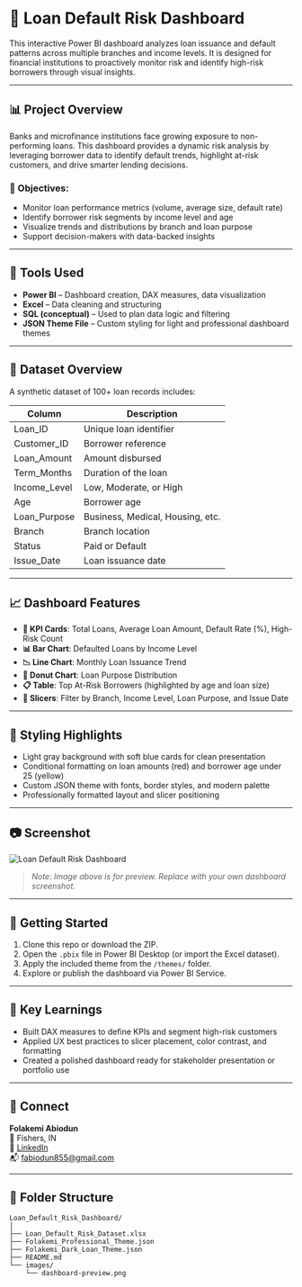 
# 💼 Loan Default Risk Dashboard

This interactive Power BI dashboard analyzes loan issuance and default patterns across multiple branches and income levels. It is designed for financial institutions to proactively monitor risk and identify high-risk borrowers through visual insights.

---

## 📊 Project Overview

Banks and microfinance institutions face growing exposure to non-performing loans. This dashboard provides a dynamic risk analysis by leveraging borrower data to identify default trends, highlight at-risk customers, and drive smarter lending decisions.

### 🎯 Objectives:
- Monitor loan performance metrics (volume, average size, default rate)
- Identify borrower risk segments by income level and age
- Visualize trends and distributions by branch and loan purpose
- Support decision-makers with data-backed insights

---

## 🔧 Tools Used
- **Power BI** – Dashboard creation, DAX measures, data visualization
- **Excel** – Data cleaning and structuring
- **SQL (conceptual)** – Used to plan data logic and filtering
- **JSON Theme File** – Custom styling for light and professional dashboard themes

---

## 📁 Dataset Overview

A synthetic dataset of 100+ loan records includes:

| Column        | Description |
|---------------|-------------|
| Loan_ID       | Unique loan identifier |
| Customer_ID   | Borrower reference |
| Loan_Amount   | Amount disbursed |
| Term_Months   | Duration of the loan |
| Income_Level  | Low, Moderate, or High |
| Age           | Borrower age |
| Loan_Purpose  | Business, Medical, Housing, etc. |
| Branch        | Branch location |
| Status        | Paid or Default |
| Issue_Date    | Loan issuance date |

---

## 📈 Dashboard Features

- **📌 KPI Cards**: Total Loans, Average Loan Amount, Default Rate (%), High-Risk Count
- **📊 Bar Chart**: Defaulted Loans by Income Level
- **📉 Line Chart**: Monthly Loan Issuance Trend
- **🍩 Donut Chart**: Loan Purpose Distribution
- **📋 Table**: Top At-Risk Borrowers (highlighted by age and loan size)
- **🔎 Slicers**: Filter by Branch, Income Level, Loan Purpose, and Issue Date

---

## 🎨 Styling Highlights

- Light gray background with soft blue cards for clean presentation
- Conditional formatting on loan amounts (red) and borrower age under 25 (yellow)
- Custom JSON theme with fonts, border styles, and modern palette
- Professionally formatted layout and slicer positioning

---

## 📷 Screenshot

![Loan Default Risk Dashboard](images/dashboard-preview.png)

> *Note: Image above is for preview. Replace with your own dashboard screenshot.*

---

## 🚀 Getting Started

1. Clone this repo or download the ZIP.
2. Open the `.pbix` file in Power BI Desktop (or import the Excel dataset).
3. Apply the included theme from the `/themes/` folder.
4. Explore or publish the dashboard via Power BI Service.

---

## 🧠 Key Learnings

- Built DAX measures to define KPIs and segment high-risk customers
- Applied UX best practices to slicer placement, color contrast, and formatting
- Created a polished dashboard ready for stakeholder presentation or portfolio use

---

## 🤝 Connect

**Folakemi Abiodun**  
📍 Fishers, IN  
🔗 [LinkedIn](https://www.linkedin.com/in/folakemiabi)  
📬 fabiodun855@gmail.com  

---

## 📁 Folder Structure

```
Loan_Default_Risk_Dashboard/
│
├── Loan_Default_Risk_Dataset.xlsx
├── Folakemi_Professional_Theme.json
├── Folakemi_Dark_Loan_Theme.json
├── README.md
└── images/
    └── dashboard-preview.png
```
